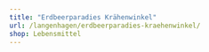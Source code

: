 ```yaml
---
title: "Erdbeerparadies Krähenwinkel"
url: /langenhagen/erdbeerparadies-kraehenwinkel/
shop: Lebensmittel
---
```

